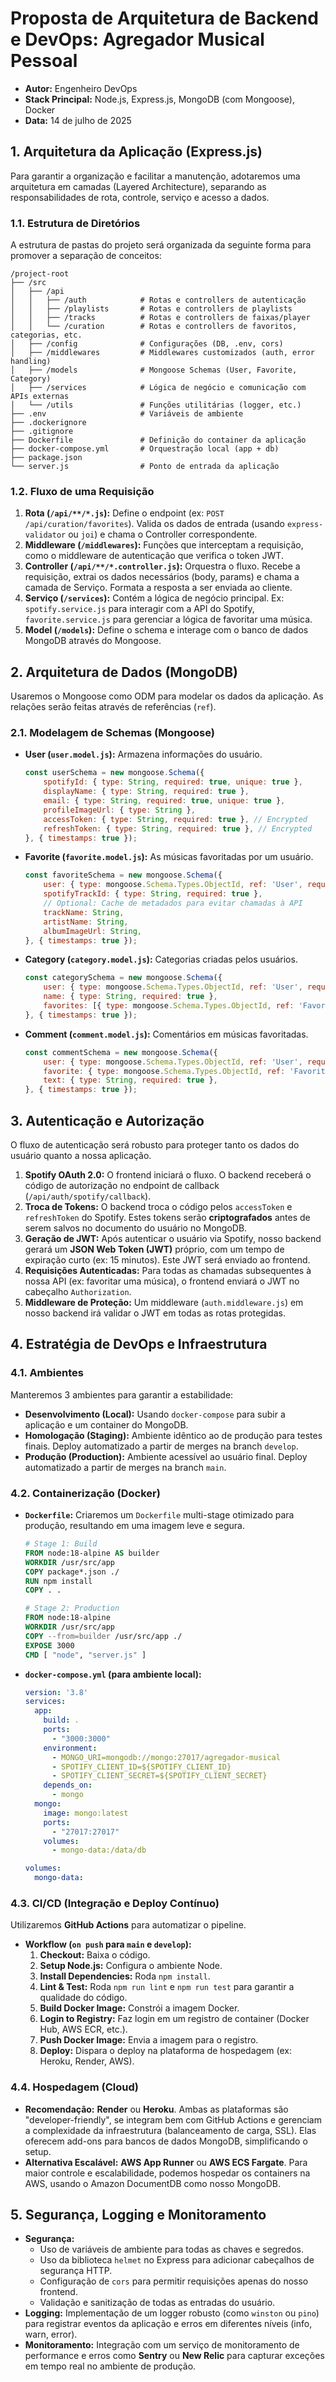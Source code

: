 # **Proposta de Arquitetura de Backend e DevOps: Agregador Musical Pessoal**

  * **Autor:** Engenheiro DevOps
  * **Stack Principal:** Node.js, Express.js, MongoDB (com Mongoose), Docker
  * **Data:** 14 de julho de 2025

## 1\. Arquitetura da Aplicação (Express.js)

Para garantir a organização e facilitar a manutenção, adotaremos uma arquitetura em camadas (Layered Architecture), separando as responsabilidades de rota, controle, serviço e acesso a dados.

### 1.1. Estrutura de Diretórios

A estrutura de pastas do projeto será organizada da seguinte forma para promover a separação de conceitos:

```
/project-root
├── /src
│   ├── /api
│   │   ├── /auth            # Rotas e controllers de autenticação
│   │   ├── /playlists       # Rotas e controllers de playlists
│   │   ├── /tracks          # Rotas e controllers de faixas/player
│   │   └── /curation        # Rotas e controllers de favoritos, categorias, etc.
│   ├── /config              # Configurações (DB, .env, cors)
│   ├── /middlewares         # Middlewares customizados (auth, error handling)
│   ├── /models              # Mongoose Schemas (User, Favorite, Category)
│   ├── /services            # Lógica de negócio e comunicação com APIs externas
│   └── /utils               # Funções utilitárias (logger, etc.)
├── .env                     # Variáveis de ambiente
├── .dockerignore
├── .gitignore
├── Dockerfile               # Definição do container da aplicação
├── docker-compose.yml       # Orquestração local (app + db)
├── package.json
└── server.js                # Ponto de entrada da aplicação
```

### 1.2. Fluxo de uma Requisição

1.  **Rota (`/api/**/*.js`):** Define o endpoint (ex: `POST /api/curation/favorites`). Valida os dados de entrada (usando `express-validator` ou `joi`) e chama o Controller correspondente.
2.  **Middleware (`/middlewares`):** Funções que interceptam a requisição, como o middleware de autenticação que verifica o token JWT.
3.  **Controller (`/api/**/*.controller.js`):** Orquestra o fluxo. Recebe a requisição, extrai os dados necessários (body, params) e chama a camada de Serviço. Formata a resposta a ser enviada ao cliente.
4.  **Serviço (`/services`):** Contém a lógica de negócio principal. Ex: `spotify.service.js` para interagir com a API do Spotify, `favorite.service.js` para gerenciar a lógica de favoritar uma música.
5.  **Model (`/models`):** Define o schema e interage com o banco de dados MongoDB através do Mongoose.

## 2\. Arquitetura de Dados (MongoDB)

Usaremos o Mongoose como ODM para modelar os dados da aplicação. As relações serão feitas através de referências (`ref`).

### 2.1. Modelagem de Schemas (Mongoose)

  * **User (`user.model.js`):** Armazena informações do usuário.
    ```javascript
    const userSchema = new mongoose.Schema({
        spotifyId: { type: String, required: true, unique: true },
        displayName: { type: String, required: true },
        email: { type: String, required: true, unique: true },
        profileImageUrl: { type: String },
        accessToken: { type: String, required: true }, // Encrypted
        refreshToken: { type: String, required: true }, // Encrypted
    }, { timestamps: true });
    ```
  * **Favorite (`favorite.model.js`):** As músicas favoritadas por um usuário.
    ```javascript
    const favoriteSchema = new mongoose.Schema({
        user: { type: mongoose.Schema.Types.ObjectId, ref: 'User', required: true },
        spotifyTrackId: { type: String, required: true },
        // Optional: Cache de metadados para evitar chamadas à API
        trackName: String,
        artistName: String,
        albumImageUrl: String,
    }, { timestamps: true });
    ```
  * **Category (`category.model.js`):** Categorias criadas pelos usuários.
    ```javascript
    const categorySchema = new mongoose.Schema({
        user: { type: mongoose.Schema.Types.ObjectId, ref: 'User', required: true },
        name: { type: String, required: true },
        favorites: [{ type: mongoose.Schema.Types.ObjectId, ref: 'Favorite' }] // Array de favoritos
    }, { timestamps: true });
    ```
  * **Comment (`comment.model.js`):** Comentários em músicas favoritadas.
    ```javascript
    const commentSchema = new mongoose.Schema({
        user: { type: mongoose.Schema.Types.ObjectId, ref: 'User', required: true },
        favorite: { type: mongoose.Schema.Types.ObjectId, ref: 'Favorite', required: true },
        text: { type: String, required: true },
    }, { timestamps: true });
    ```

## 3\. Autenticação e Autorização

O fluxo de autenticação será robusto para proteger tanto os dados do usuário quanto a nossa aplicação.

1.  **Spotify OAuth 2.0:** O frontend iniciará o fluxo. O backend receberá o código de autorização no endpoint de callback (`/api/auth/spotify/callback`).
2.  **Troca de Tokens:** O backend troca o código pelos `accessToken` e `refreshToken` do Spotify. Estes tokens serão **criptografados** antes de serem salvos no documento do usuário no MongoDB.
3.  **Geração de JWT:** Após autenticar o usuário via Spotify, nosso backend gerará um **JSON Web Token (JWT)** próprio, com um tempo de expiração curto (ex: 15 minutos). Este JWT será enviado ao frontend.
4.  **Requisições Autenticadas:** Para todas as chamadas subsequentes à nossa API (ex: favoritar uma música), o frontend enviará o JWT no cabeçalho `Authorization`.
5.  **Middleware de Proteção:** Um middleware (`auth.middleware.js`) em nosso backend irá validar o JWT em todas as rotas protegidas.

## 4\. Estratégia de DevOps e Infraestrutura

### 4.1. Ambientes

Manteremos 3 ambientes para garantir a estabilidade:

  * **Desenvolvimento (Local):** Usando `docker-compose` para subir a aplicação e um container do MongoDB.
  * **Homologação (Staging):** Ambiente idêntico ao de produção para testes finais. Deploy automatizado a partir de merges na branch `develop`.
  * **Produção (Production):** Ambiente acessível ao usuário final. Deploy automatizado a partir de merges na branch `main`.

### 4.2. Containerização (Docker)

  * **`Dockerfile`:** Criaremos um `Dockerfile` multi-stage otimizado para produção, resultando em uma imagem leve e segura.
    ```dockerfile
    # Stage 1: Build
    FROM node:18-alpine AS builder
    WORKDIR /usr/src/app
    COPY package*.json ./
    RUN npm install
    COPY . .

    # Stage 2: Production
    FROM node:18-alpine
    WORKDIR /usr/src/app
    COPY --from=builder /usr/src/app ./
    EXPOSE 3000
    CMD [ "node", "server.js" ]
    ```
  * **`docker-compose.yml` (para ambiente local):**
    ```yaml
    version: '3.8'
    services:
      app:
        build: .
        ports:
          - "3000:3000"
        environment:
          - MONGO_URI=mongodb://mongo:27017/agregador-musical
          - SPOTIFY_CLIENT_ID=${SPOTIFY_CLIENT_ID}
          - SPOTIFY_CLIENT_SECRET=${SPOTIFY_CLIENT_SECRET}
        depends_on:
          - mongo
      mongo:
        image: mongo:latest
        ports:
          - "27017:27017"
        volumes:
          - mongo-data:/data/db

    volumes:
      mongo-data:
    ```

### 4.3. CI/CD (Integração e Deploy Contínuo)

Utilizaremos **GitHub Actions** para automatizar o pipeline.

  * **Workflow (`on push` para `main` e `develop`):**
    1.  **Checkout:** Baixa o código.
    2.  **Setup Node.js:** Configura o ambiente Node.
    3.  **Install Dependencies:** Roda `npm install`.
    4.  **Lint & Test:** Roda `npm run lint` e `npm run test` para garantir a qualidade do código.
    5.  **Build Docker Image:** Constrói a imagem Docker.
    6.  **Login to Registry:** Faz login em um registro de container (Docker Hub, AWS ECR, etc.).
    7.  **Push Docker Image:** Envia a imagem para o registro.
    8.  **Deploy:** Dispara o deploy na plataforma de hospedagem (ex: Heroku, Render, AWS).

### 4.4. Hospedagem (Cloud)

  * **Recomendação:** **Render** ou **Heroku**. Ambas as plataformas são "developer-friendly", se integram bem com GitHub Actions e gerenciam a complexidade da infraestrutura (balanceamento de carga, SSL). Elas oferecem add-ons para bancos de dados MongoDB, simplificando o setup.
  * **Alternativa Escalável:** **AWS App Runner** ou **AWS ECS Fargate**. Para maior controle e escalabilidade, podemos hospedar os containers na AWS, usando o Amazon DocumentDB como nosso MongoDB.

## 5\. Segurança, Logging e Monitoramento

  * **Segurança:**
      * Uso de variáveis de ambiente para todas as chaves e segredos.
      * Uso da biblioteca `helmet` no Express para adicionar cabeçalhos de segurança HTTP.
      * Configuração de `cors` para permitir requisições apenas do nosso frontend.
      * Validação e sanitização de todas as entradas do usuário.
  * **Logging:** Implementação de um logger robusto (como `winston` ou `pino`) para registrar eventos da aplicação e erros em diferentes níveis (info, warn, error).
  * **Monitoramento:** Integração com um serviço de monitoramento de performance e erros como **Sentry** ou **New Relic** para capturar exceções em tempo real no ambiente de produção.